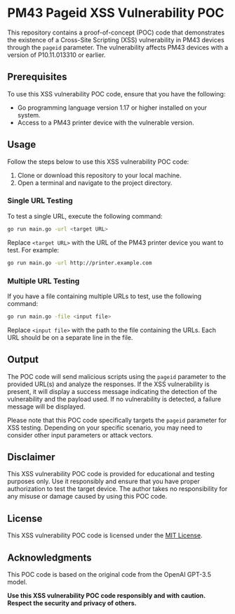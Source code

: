 # PM43 Pageid XSS Vulnerability POC

This repository contains a proof-of-concept (POC) code that demonstrates the existence of a Cross-Site Scripting (XSS) vulnerability in PM43 devices through the `pageid` parameter. The vulnerability affects PM43 devices with a version of P10.11.013310 or earlier.

## Prerequisites

To use this XSS vulnerability POC code, ensure that you have the following:

- Go programming language version 1.17 or higher installed on your system.
- Access to a PM43 printer device with the vulnerable version.

## Usage

Follow the steps below to use this XSS vulnerability POC code:

1. Clone or download this repository to your local machine.
2. Open a terminal and navigate to the project directory.

### Single URL Testing

To test a single URL, execute the following command:

```bash
go run main.go -url <target URL>
```

Replace `<target URL>` with the URL of the PM43 printer device you want to test. For example:

```bash
go run main.go -url http://printer.example.com
```

### Multiple URL Testing

If you have a file containing multiple URLs to test, use the following command:

```bash
go run main.go -file <input file>
```

Replace `<input file>` with the path to the file containing the URLs. Each URL should be on a separate line in the file.

## Output

The POC code will send malicious scripts using the `pageid` parameter to the provided URL(s) and analyze the responses. If the XSS vulnerability is present, it will display a success message indicating the detection of the vulnerability and the payload used. If no vulnerability is detected, a failure message will be displayed.

Please note that this POC code specifically targets the `pageid` parameter for XSS testing. Depending on your specific scenario, you may need to consider other input parameters or attack vectors.

## Disclaimer

This XSS vulnerability POC code is provided for educational and testing purposes only. Use it responsibly and ensure that you have proper authorization to test the target device. The author takes no responsibility for any misuse or damage caused by using this POC code.

## License

This XSS vulnerability POC code is licensed under the [MIT License](LICENSE).

## Acknowledgments

This POC code is based on the original code from the OpenAI GPT-3.5 model.

**Use this XSS vulnerability POC code responsibly and with caution. Respect the security and privacy of others.**